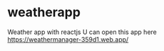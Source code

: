 # weatherapp
Weather app with reactjs
U can open this app here https://weathermanager-359d1.web.app/
